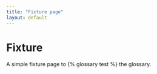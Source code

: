 ```yaml
---
title: "Fixture page"
layout: default
---
```


# Fixture

A simple fixture page to {% glossary test %} the glossary.
